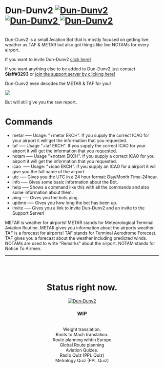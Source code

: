 <h1> Dun-Dunv2 <a href="https://discordbots.org/bot/436406106013827072" >
  <img src="https://discordbots.org/api/widget/status/436406106013827072.svg" alt="Dun-Dunv2" />
</a>
<a href="https://discordbots.org/bot/436406106013827072" >
  <img src="https://discordbots.org/api/widget/servers/436406106013827072.svg?noavatar=true" alt="Dun-Dunv2" />
</a>
<a href="https://discordbots.org/bot/436406106013827072" >
  <img src="https://discordbots.org/api/widget/upvotes/436406106013827072.svg?noavatar=true" alt="Dun-Dunv2" />
</a>
</h1>


<br>Dun-Dunv2 is a small Aviation Bot that is mostly focused on getting live weather as TAF & METAR but also got things like live NOTAMs for every airport.

If you want to invite Dun-Dunv2 <a href='https://discordapp.com/oauth2/authorize?client_id=436406106013827072permissions=37219392scope=bot'>click here!</a>

If you want anything else to be added to Dun-Dunv2 just contact <b>Siaff#3293</b> or 
<a href='https://discord.gg/wf64e98'>join the support server by clicking here!</a>

Dun-Dunv2 even decodes the METAR & TAF for you!





<img src='https://i.imgur.com/4oUwFpt.png'></img>





But will still give you the raw report.

# Commands
+ metar   ––– Usage: "+metar EKCH". If you supply the correct ICAO for your airport it will get the information that you requested.
+ taf     ––– Usage "+taf EKCH". If you supply the correct ICAO for your airport it will get the information that you requested.
+ notam   ––– Usage "+notam EKCH". If you supply a correct ICAO for you airport it will get the information that you requested.
+ icao    ––– Usage: "+icao EKCH". If you supply an ICAO for a airport it will give you the full name of the airport.
+ utc     ––– Gives you the UTC in a 24 hour format: Day/Month Time-24hour.
+ info    ––– Gives some basic information about the Bot.
+ help    ––– Shows a command like this with all the commands and also some information about them.
+ ping	  ––– Gives you the bots ping.
+ uptime  ––– Gives you how long the bot has been up.
+ invite  ––– Gives you a link to invite Dun-Dunv2 and an invite to the Support Server!


METAR is weather for airports! METAR stands for Meteorological Terminal Aviation Routine. METAR gives you information about the airports weather.
TAF is a forecast for airports! TAF stands for Terminal Aerodrome Forecast. TAF gives you a forecast about the weather including predicted winds.
NOTAMs are used to write "Remarks" about the airport. NOTAM stands for Notice To Airmen. 
<hr><br><br><center><h1>Status right now.</h1>
<a href="https://discordbots.org/bot/436406106013827072" >
  <img src="https://discordbots.org/api/widget/436406106013827072.svg" alt="Dun-Dunv2" />
</a>
<h3> WIP </h3>
  <br>Weight translation.
  <br>Knots to Mach translation.
  <br>Route planning wihtin Europe
  <br>Global Route planning
  <br>Aviation Quizes.
  <br>Radio Quiz (PPL Quiz)
  <br>Metrology Quiz (PPL Quiz)
</center>